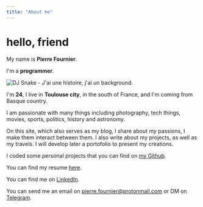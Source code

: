 ```yaml
---
title: "About me"
---
```


# hello, friend

My name is __Pierre Fournier__.

I'm a __programmer__.

![DJ Snake - J'ai une histoire, j'ai un background.](https://res.cloudinary.com/pierrefournier-dev/image/upload/v1643112597/about/djsnake_d6vk8p.jpg)

I'm __24__, I live in __Toulouse city__, in the south of France, and I'm coming from Basque country.

I am passionate with many things including photography, tech things, movies, sports, politics, history and astronomy.

On this site, which also serves as my blog, I share about my passions, I make them interact between them. I also write about my projects, as well as my travels. I will develop later a portofolio to present my creations.

I coded some personal projects that you can find on [my Github](https://github.com/peiofour).

You can find my resume [here](https://drive.google.com/file/d/1Dvp0DcD2fGJngpLkihoVImSJ4jRxFh2X/view?usp=sharing).

You can find me on [LinkedIn](https://linkedin.com/in/pierrefournier1).

You can send me an email on <pierre.fournier@protonmail.com> or DM on [Telegram](https://t.me/superbasque).
